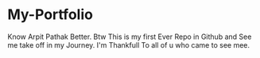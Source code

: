 # My-Portfolio
Know Arpit Pathak Better. Btw This is my first Ever Repo in Github and See me take off in my Journey. I'm Thankfull To all of u who came to see mee.
